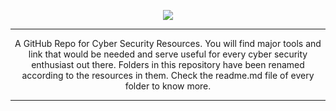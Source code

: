 <p align="center">
  <img src="https://www.pngkey.com/png/detail/246-2464980_it-solutions-1-cyber-security-cyber-security-logo.png" />
</p>

---

<p align="center">
    A GitHub Repo for Cyber Security Resources. You will find major tools and link that would be needed and serve useful for every cyber security enthusiast out there. Folders in this repository have been renamed according to the resources in them. Check the readme.md file of every folder to know more.
</p>

---
